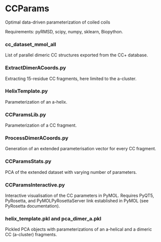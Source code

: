 # CCParams
Optimal data-driven parameterization of coiled coils

Requirements:  pyRMSD, scipy, numpy, sklearn, Biopython.

### cc_dataset_mmol_all
List of parallel dimeric CC structures exported from the CC+ database.

### ExtractDimerACoords.py
Extracting 15-residue CC fragments, here limited to the a-cluster.

### HelixTemplate.py
Parameterization of an a-helix.

### CCParamsLib.py
Parameterization of a CC fragment.

### ProcessDimerACoords.py
Generation of an extended parameterisation vector for every CC fragment.

### CCParamsStats.py
PCA of the extended dataset with varying number of parameters.

### CCParamsInteractive.py

Interactive visualisation of the CC parameters in PyMOL. Requires PyQT5, PyRosetta, and PyMOLPyRosettaServer link established in PyMOL (see PyRosetta documentation).

### helix_template.pkl and pca_dimer_a.pkl

Pickled PCA objects with parameterizations of an a-helical and a dimeric CC (a-cluster) fragments.
